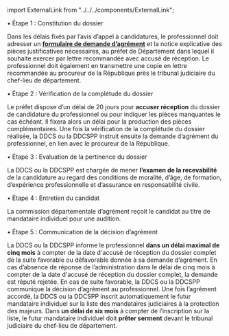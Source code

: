 import ExternalLink from "../../../components/ExternalLink";

• Étape 1 : Constitution du dossier

Dans les délais fixés par l’avis d’appel à candidatures, le professionnel doit adresser un <ExternalLink>[**formulaire de demande d’agrément**](https://www.formulaires.service-public.fr/gf/cerfa_13913.do)</ExternalLink> et la notice explicative des pièces justificatives nécessaires, au préfet de Département dans lequel il souhaite exercer par lettre recommandée avec accusé de réception.
Le professionnel doit également en transmettre une copie en lettre recommandée au procureur de la République près le tribunal judiciaire du chef-lieu de département.

• Étape 2 : Vérification de la complétude du dossier

Le préfet dispose d’un délai de 20 jours pour **accuser réception** du dossier de candidature du professionnel ou pour indiquer les pièces manquantes le cas échéant. Il fixera alors un délai pour la production des pièces complémentaires.
Une fois la vérification de la complétude du dossier réalisée, la DDCS ou la DDCSPP instruit ensuite la demande d’agrément du professionnel, en lien avec le procureur de la République.

• Étape 3 : Evaluation de la pertinence du dossier

La DDCS ou la DDCSPP est chargée de mener **l’examen de la recevabilité** de la candidature au regard des conditions de moralité, d’âge, de formation, d’expérience professionnelle et d’assurance en responsabilité civile.

• Étape 4 : Entretien du candidat

La commission départementale d’agrément reçoit le candidat au titre de mandataire individuel pour une audition.

• Étape 5 : Communication de la décision d’agrément

La DDCS ou la DDCSPP informe le professionnel **dans un délai maximal de cinq mois** à compter de la date d'accusé de réception du dossier complet de la suite favorable ou défavorable donnée à sa demande d’agrément.
En cas d’absence de réponse de l’administration dans le délai de cinq mois à compter de la date d'accusé de réception du dossier complet, la demande est réputé rejetée.
En cas de suite favorable, la DDCS ou la DDCSPP communique la décision d’agrément au professionnel. Une fois l’agrément accordé, la DDCS ou la DDCSPP inscrit automatiquement le futur mandataire individuel sur la liste des mandataires judiciaires à la protection des majeurs.
Dans **un délai de six mois** à compter de l’inscription sur la liste, le futur mandataire individuel doit **prêter serment** devant le tribunal judiciaire du chef-lieu de département.
